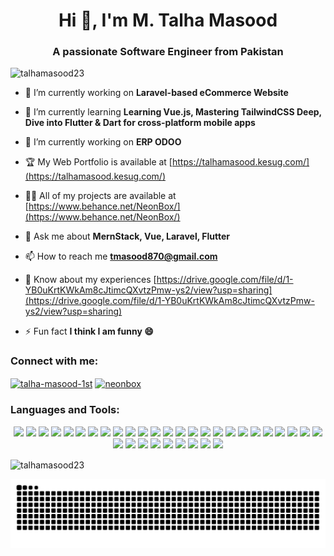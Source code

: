 <h1 align="center">Hi 👋, I'm M. Talha Masood</h1>
<h3 align="center">A passionate Software Engineer from Pakistan</h3>

<p align="left"> <img src="https://komarev.com/ghpvc/?username=talhamasood23&label=Profile%20views&color=0e75b6&style=flat" alt="talhamasood23" /> </p>



- 🔭 I’m currently working on **Laravel-based eCommerce Website**

- 🌱 I’m currently learning **Learning Vue.js, Mastering TailwindCSS Deep, Dive into Flutter & Dart for cross-platform mobile apps**

- 🔭 I’m currently working on **ERP ODOO**

- 🏆 My Web Portfolio is available at [https://talhamasood.kesug.com/](https://talhamasood.kesug.com/)

- 👨‍💻 All of my projects are available at [https://www.behance.net/NeonBox/](https://www.behance.net/NeonBox/)

- 💬 Ask me about **MernStack, Vue, Laravel, Flutter**

- 📫 How to reach me **tmasood870@gmail.com**

- 📄 Know about my experiences [https://drive.google.com/file/d/1-YB0uKrtKWkAm8cJtimcQXvtzPmw-ys2/view?usp=sharing](https://drive.google.com/file/d/1-YB0uKrtKWkAm8cJtimcQXvtzPmw-ys2/view?usp=sharing)

- ⚡ Fun fact **I think I am funny 😄**

<h3 align="left">Connect with me:</h3>
<p align="left">
<a href="https://linkedin.com/in/talha-masood-1st" target="blank"><img align="center" src="https://raw.githubusercontent.com/rahuldkjain/github-profile-readme-generator/master/src/images/icons/Social/linked-in-alt.svg" alt="talha-masood-1st" height="30" width="40" /></a>
<a href="https://www.behance.net/neonbox" target="blank"><img align="center" src="https://raw.githubusercontent.com/rahuldkjain/github-profile-readme-generator/master/src/images/icons/Social/behance.svg" alt="neonbox" height="30" width="40" /></a>
</p>

<h3 align="left">Languages and Tools:</h3>
<div align="center">
  <!-- Android -->
  <img src="https://img.shields.io/badge/Android-3DDC84?style=for-the-badge&logo=android&logoColor=white" />
  <!-- AWS -->
  <img src="https://img.shields.io/badge/AWS-FF9900?style=for-the-badge&logo=amazonaws&logoColor=white" />
  <!-- Azure -->
  <img src="https://img.shields.io/badge/Azure-0089D6?style=for-the-badge&logo=microsoftazure&logoColor=white" />
  <!-- Babel -->
  <img src="https://img.shields.io/badge/Babel-F9DC3E?style=for-the-badge&logo=babel&logoColor=black" />
  <!-- Bootstrap -->
  <img src="https://img.shields.io/badge/Bootstrap-7952B3?style=for-the-badge&logo=bootstrap&logoColor=white" />
  <!-- Bulma -->
  <img src="https://img.shields.io/badge/Bulma-00D1B2?style=for-the-badge&logo=bulma&logoColor=white" />
  <!-- C++ -->
  <img src="https://img.shields.io/badge/C++-00599C?style=for-the-badge&logo=cplusplus&logoColor=white" />
  <!-- CSS3 -->
  <img src="https://img.shields.io/badge/CSS3-1572B6?style=for-the-badge&logo=css3&logoColor=white" />
  <!-- Dart -->
  <img src="https://img.shields.io/badge/Dart-0175C2?style=for-the-badge&logo=dart&logoColor=white" />
  <!-- Docker -->
  <img src="https://img.shields.io/badge/Docker-2496ED?style=for-the-badge&logo=docker&logoColor=white" />
  <!-- Express -->
  <img src="https://img.shields.io/badge/Express-000000?style=for-the-badge&logo=express&logoColor=white" />
  <!-- Figma -->
  <img src="https://img.shields.io/badge/Figma-F24E1E?style=for-the-badge&logo=figma&logoColor=white" />
  <!-- Flutter -->
  <img src="https://img.shields.io/badge/Flutter-02569B?style=for-the-badge&logo=flutter&logoColor=white" />
  <!-- Git -->
  <img src="https://img.shields.io/badge/Git-F05032?style=for-the-badge&logo=git&logoColor=white" />
  <!-- HTML5 -->
  <img src="https://img.shields.io/badge/HTML5-E34F26?style=for-the-badge&logo=html5&logoColor=white" />
  <!-- Illustrator -->
  <img src="https://img.shields.io/badge/Illustrator-FF9A00?style=for-the-badge&logo=adobeillustrator&logoColor=white" />
  <!-- Java -->
  <img src="https://img.shields.io/badge/Java-007396?style=for-the-badge&logo=java&logoColor=white" />
  <!-- JavaScript -->
  <img src="https://img.shields.io/badge/JavaScript-F7DF1E?style=for-the-badge&logo=javascript&logoColor=black" />
  <!-- Jenkins -->
  <img src="https://img.shields.io/badge/Jenkins-D24939?style=for-the-badge&logo=jenkins&logoColor=white" />
  <!-- Laravel -->
  <img src="https://img.shields.io/badge/Laravel-FF2D20?style=for-the-badge&logo=laravel&logoColor=white" />
  <!-- React -->
  <img src="https://img.shields.io/badge/React-20232A?style=for-the-badge&logo=react&logoColor=61DAFB" />
  <!-- Linux -->
  <img src="https://img.shields.io/badge/Linux-FCC624?style=for-the-badge&logo=linux&logoColor=black" />
  <!-- MongoDB -->
  <img src="https://img.shields.io/badge/MongoDB-47A248?style=for-the-badge&logo=mongodb&logoColor=white" />
  <!-- MySQL -->
  <img src="https://img.shields.io/badge/MySQL-4479A1?style=for-the-badge&logo=mysql&logoColor=white" />
  <!-- NodeJS -->
  <img src="https://img.shields.io/badge/Node.js-339933?style=for-the-badge&logo=nodedotjs&logoColor=white" />
  <!-- Photoshop -->
  <img src="https://img.shields.io/badge/Photoshop-31A8FF?style=for-the-badge&logo=adobephotoshop&logoColor=white" />
  <!-- PHP -->
  <img src="https://img.shields.io/badge/PHP-777BB4?style=for-the-badge&logo=php&logoColor=white" />
  <!-- Postman -->
  <img src="https://img.shields.io/badge/Postman-FF6C37?style=for-the-badge&logo=postman&logoColor=white" />
  <!-- Redux -->
  <img src="https://img.shields.io/badge/Redux-764ABC?style=for-the-badge&logo=redux&logoColor=white" />
  <!-- Sass -->
  <img src="https://img.shields.io/badge/Sass-CC6699?style=for-the-badge&logo=sass&logoColor=white" />
  <!-- TailwindCSS -->
  <img src="https://img.shields.io/badge/Tailwind_CSS-38B2AC?style=for-the-badge&logo=tailwindcss&logoColor=white" />
  <!-- VueJS -->
  <img src="https://img.shields.io/badge/Vue.js-4FC08D?style=for-the-badge&logo=vue.js&logoColor=white" />
  <!-- Webpack -->
  <img src="https://img.shields.io/badge/Webpack-8DD6F9?style=for-the-badge&logo=webpack&logoColor=black" />
  <!-- Odoo -->
  <img src="https://img.shields.io/badge/Odoo-714B67?style=for-the-badge&logo=odoo&logoColor=white" />
</div>


<p><img align="center" src="https://github-readme-streak-stats.herokuapp.com/?user=talhamasood23&" alt="talhamasood23" /></p>

<div align="center">
  <picture>
    <source media="(prefers-color-scheme: dark)" srcset="https://raw.githubusercontent.com/dot-agi/dot-agi/output/github-contribution-grid-snake-dark.svg" />
    <source media="(prefers-color-scheme: light)" srcset="https://raw.githubusercontent.com/dot-agi/dot-agi/output/github-contribution-grid-snake.svg" />
    <img alt="github-snake" src="https://raw.githubusercontent.com/dot-agi/dot-agi/output/github-contribution-grid-snake.svg" />
  </picture>
</div>

